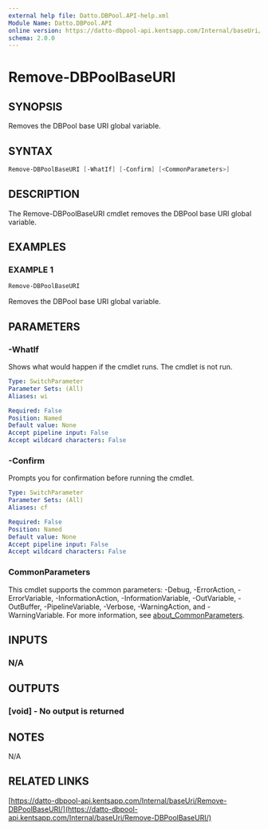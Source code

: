 ```yaml
---
external help file: Datto.DBPool.API-help.xml
Module Name: Datto.DBPool.API
online version: https://datto-dbpool-api.kentsapp.com/Internal/baseUri/Remove-DBPoolBaseURI/
schema: 2.0.0
---
```


# Remove-DBPoolBaseURI

## SYNOPSIS

Removes the DBPool base URI global variable.

## SYNTAX

```PowerShell
Remove-DBPoolBaseURI [-WhatIf] [-Confirm] [<CommonParameters>]
```

## DESCRIPTION

The Remove-DBPoolBaseURI cmdlet removes the DBPool base URI global variable.

## EXAMPLES

### EXAMPLE 1

```PowerShell
Remove-DBPoolBaseURI
```

Removes the DBPool base URI global variable.

## PARAMETERS

### -WhatIf

Shows what would happen if the cmdlet runs.
The cmdlet is not run.

```yaml
Type: SwitchParameter
Parameter Sets: (All)
Aliases: wi

Required: False
Position: Named
Default value: None
Accept pipeline input: False
Accept wildcard characters: False
```

### -Confirm

Prompts you for confirmation before running the cmdlet.

```yaml
Type: SwitchParameter
Parameter Sets: (All)
Aliases: cf

Required: False
Position: Named
Default value: None
Accept pipeline input: False
Accept wildcard characters: False
```

### CommonParameters

This cmdlet supports the common parameters: -Debug, -ErrorAction, -ErrorVariable, -InformationAction, -InformationVariable, -OutVariable, -OutBuffer, -PipelineVariable, -Verbose, -WarningAction, and -WarningVariable. For more information, see [about_CommonParameters](http://go.microsoft.com/fwlink/?LinkID=113216).

## INPUTS

### N/A

## OUTPUTS

### [void] - No output is returned

## NOTES

N/A

## RELATED LINKS

[https://datto-dbpool-api.kentsapp.com/Internal/baseUri/Remove-DBPoolBaseURI/](https://datto-dbpool-api.kentsapp.com/Internal/baseUri/Remove-DBPoolBaseURI/)
